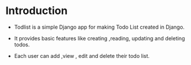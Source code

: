 # Introduction

- Todlist is a simple Django app for making Todo List created in Django.

- It provides basic features like creating ,reading, updating and deleting todos.

- Each user can add ,view , edit and delete their todo list.



